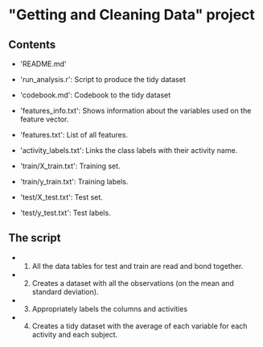# "Getting and Cleaning Data" project

## Contents
- 'README.md'

- 'run_analysis.r': Script to produce the tidy dataset

- 'codebook.md': Codebook to the tidy dataset

- 'features_info.txt': Shows information about the variables used on the feature vector.

- 'features.txt': List of all features.

- 'activity_labels.txt': Links the class labels with their activity name.

- 'train/X_train.txt': Training set.

- 'train/y_train.txt': Training labels.

- 'test/X_test.txt': Test set.

- 'test/y_test.txt': Test labels.


## The script

- 1. All the data tables for test and train are read and bond together.
- 2. Creates a dataset with all the observations (on the mean and standard deviation).
- 3. Appropriately labels the columns and activities
- 4. Creates a tidy dataset with the average of each variable for each activity and each subject.
